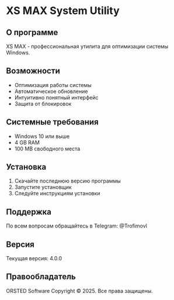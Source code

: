 # XS MAX System Utility

## О программе
XS MAX - профессиональная утилита для оптимизации системы Windows.

## Возможности
- Оптимизация работы системы
- Автоматическое обновление
- Интуитивно понятный интерфейс
- Защита от блокировок

## Системные требования
- Windows 10 или выше
- 4 GB RAM
- 100 MB свободного места

## Установка
1. Скачайте последнюю версию программы
2. Запустите установщик
3. Следуйте инструкциям установки

## Поддержка
По всем вопросам обращайтесь в Telegram: @Trofimovl

## Версия
Текущая версия: 4.0.0

## Правообладатель
ORSTED Software
Copyright © 2025. Все права защищены. 